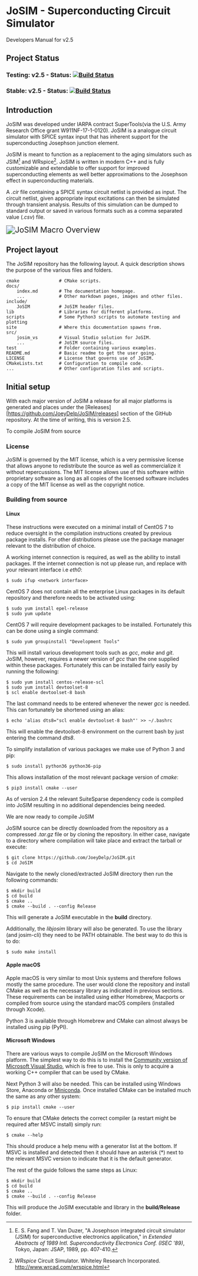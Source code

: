 # JoSIM - Superconducting Circuit Simulator

Developers Manual for v2.5

## Project Status

### Testing: v2.5 - Status: [![Build Status](https://joeydelp.visualstudio.com/JoSIM/_apis/build/status/JoSIM-CI-Devel?branchName=testing)](https://joeydelp.visualstudio.com/JoSIM/_build/latest?definitionId=1&branchName=testing)

### Stable: v2.5 - Status: [![Build Status](https://joeydelp.visualstudio.com/JoSIM/_apis/build/status/JoeyDelp.JoSIM?branchName=master)](https://joeydelp.visualstudio.com/JoSIM/_build/latest?definitionId=3&branchName=master)

## Introduction

JoSIM was developed under IARPA contract SuperTools(via the U.S. Army Research Office grant W911NF-17-1-0120). JoSIM is a analogue circuit simulator with SPICE syntax input that has inherent support for the superconducting Josephson junction element.

JoSIM is meant to function as a replacement to the aging simulators such as JSIM[^1] and WRspice[^2]. JoSIM is written in modern C++ and is fully customizable and extendable to offer support for improved superconducting elements as well better approximations to the Josephson effect in superconducting materials.

A *.cir* file containing a SPICE syntax circuit netlist is provided as input. The circuit netlist, given appropriate input excitations can then be simulated through transient analysis. Results of this simulation can be dumped to standard output or saved in various formats such as a comma separated value (*.csv*) file.

<img src=".\img\josim_macro.svg" alt="JoSIM Macro Overview" style="zoom: 150%;" />


## Project layout

The JoSIM repository has the following layout. A quick description shows the purpose of the various files and folders.

    cmake   			# CMake scripts.
    docs/
        index.md		# The documentation homepage.
        ...      		# Other markdown pages, images and other files.
    include/
        JoSIM			# JoSIM header files.
    lib					# Libraries for different platforms.
    scripts				# Some Python3 scripts to automate testing and plotting
    site				# Where this documentation spawns from.
    src/
        josim_vs		# Visual Studio solution for JoSIM.
        ...				# JoSIM source files.
    test				# Folder containing various examples.
    README.md			# Basic readme to get the user going.
    LICENSE				# License that governs use of JoSIM.
    CMakeLists.txt		# Configuration to compile code.
    ...					# Other configuration files and scripts.

## Initial setup
With each major version of JoSIM a release for all major platforms is generated and places under the [Releases][https://github.com/JoeyDelp/JoSIM/releases] section of the GitHub repository. At the time of writing, this is version 2.5.

To compile JoSIM from source

### License
JoSIM is governed by the MIT license, which is a very permissive license that allows anyone to redistribute the source as well as commercialize it without repercussions. The MIT license allows use of this software within proprietary software as long as all copies of the licensed software includes a copy of the MIT license as well as the copyright notice.

### Building from source
#### Linux

These instructions were executed on a minimal install of CentOS 7 to reduce oversight in the compilation instructions created by previous package installs. For other distributions please use the package manager relevant to the distribution of choice.

A working internet connection is required, as well as the ability to install packages. If the internet connection is not up please run, and replace <network interface> with your relevant interface i.e *eth0*:

```
$ sudo ifup <network interface>
```

CentOS 7 does not contain all the enterprise Linux packages in its default repository and therefore needs to be activated using:

```
$ sudo yum install epel-release
$ sudo yum update
```

CentOS 7 will require development packages to be installed. Fortunately this can be done using a single command:

```
$ sudo yum groupinstall "Development Tools"
```

This will install various development tools such as *gcc*, *make* and *git*. JoSIM, however, requires a newer version of *gcc* than the one supplied within these packages. Fortunately this can be installed fairly easily by running the following:

```
$ sudo yum install centos-release-scl
$ sudo yum install devtoolset-8
$ scl enable devtoolset-8 bash
```

The last command needs to be entered whenever the newer *gcc* is needed. This can fortunately be shortened using an alias:

```
$ echo 'alias dts8="scl enable devtoolset-8 bash"' >> ~/.bashrc
```

This will enable the devtoolset-8 environment on the current bash by just entering the command *dts8*.

To simplify installation of various packages we make use of Python 3 and pip:

```
$ sudo install python36 python36-pip
```

This allows installation of the most relevant package version of *cmake*:

```
$ pip3 install cmake --user
```

As of version 2.4 the relevant SuiteSparse dependency code is compiled into JoSIM resulting in no additional dependencies being needed.

We are now ready to compile JoSIM

JoSIM source can be directly downloaded from the repository as a compressed *.tar.gz* file or by cloning the repository. In either case, navigate to a directory where compilation will take place and extract the tarball or execute:

	$ git clone https://github.com/JoeyDelp/JoSIM.git
	$ cd JoSIM

Navigate to the newly cloned/extracted JoSIM directory then run the following commands:

	$ mkdir build
	$ cd build
	$ cmake ..
	$ cmake --build . --config Release

This will generate a JoSIM executable in the **build** directory.

Additionally, the *libjosim* library will also be generated. To use the library (and josim-cli) they need to be PATH obtainable. The best way to do this is to do: 

```
$ sudo make install
```

#### Apple macOS

Apple macOS is very similar to most Unix systems and therefore follows mostly the same procedure. The user would clone the repository and install CMake as well as the necessary library as indicated in previous sections. These requirements can be installed using either Homebrew, Macports or compiled from source using the standard macOS compilers (installed through Xcode).

Python 3 is available through Homebrew and CMake can almost always be installed using pip (PyPI). 

#### Microsoft Windows

There are various ways to compile JoSIM on the Microsoft Windows platform. The simplest way to do this is to install the [Community version of Microsoft Visual Studio](https://visualstudio.microsoft.com/thank-you-downloading-visual-studio/?sku=Community&rel=16), which is free to use. This is only to acquire a working C++ compiler that can be used by CMake.

Next Python 3 will also be needed. This can be installed using Windows Store, Anaconda or [Miniconda](https://docs.conda.io/en/latest/miniconda.html). Once installed CMake can be installed much the same as any other system:

```
$ pip install cmake --user
```

To ensure that CMake detects the correct compiler (a restart might be required after MSVC install) simply run:

```
$ cmake --help
```

This should produce a help menu with a generator list at the bottom. If MSVC is installed and detected then it should have an asterisk (*) next to the relevant MSVC version to indicate that it is the default generator.

The rest of the guide follows the same steps as Linux:

```
$ mkdir build
$ cd build
$ cmake ..
$ cmake --build . --config Release
```

This will produce the JoSIM executable and library in the **build/Release** folder.

[^1]: E. S. Fang and T. Van Duzer, "A Josephson integrated circuit simulator (JSIM) for superconductive electronics application," in *Extended Abstracts of 1989 Intl. Superconductivity Electronics Conf. (ISEC '89)*, Tokyo, Japan: JSAP, 1989, pp. 407-410.
[^2]: *WRspice* Circuit Simulator. Whiteley Research Incorporated. http://www.wrcad.com/wrspice.html

<style>
.center {
    display: block;
    margin: 0 auto;
}
</style>